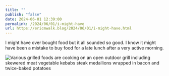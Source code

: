 ```yaml
---
title: ""
publish: "false"
date: 2024-06-01 12:39:00
permalink: /2024/06/01/i-might-have
url: https://ericmwalk.blog/2024/06/01/i-might-have.html
---
```


I might have over bought food but it all sounded so good. I know it might have been a mistake to buy food for a late lunch after a very active morning.

![Various grilled foods are cooking on an open outdoor grill including skewered meat vegetable kebabs steak medallions wrapped in bacon and twice-baked potatoes](https://ericmwalk.blog/uploads/2024/img-0118.jpeg)